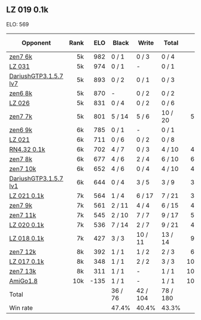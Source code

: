 ## LZ 019 0.1k ##

ELO: 569

Opponent | Rank | ELO | Black | Write | Total | Win rate
---------|-----:|----:|-------|-------|-------|-------:
[zen7 6k](zen7%206k.md) | 5k | 982 | 0 / 1 | 0 / 3 | 0 / 4 | 0.0%
[LZ 031](LZ%20031.md) | 5k | 974 | 0 / 1 | - | 0 / 1 | 0.0%
[DariushGTP3.1.5.7 lv7](DariushGTP3.1.5.7%20lv7.md) | 5k | 893 | 0 / 2 | 0 / 1 | 0 / 3 | 0.0%
[zen6 8k](zen6%208k.md) | 5k | 870 | - | 0 / 2 | 0 / 2 | 0.0%
[LZ 026](LZ%20026.md) | 5k | 831 | 0 / 4 | 0 / 2 | 0 / 6 | 0.0%
[zen7 7k](zen7%207k.md) | 5k | 801 | 5 / 14 | 5 / 6 | 10 / 20 | 50.0%
[zen6 9k](zen6%209k.md) | 6k | 785 | 0 / 1 | - | 0 / 1 | 0.0%
[LZ 021](LZ%20021.md) | 6k | 711 | 0 / 6 | 0 / 2 | 0 / 8 | 0.0%
[RN4.32 0.1k](RN4.32%200.1k.md) | 6k | 702 | 4 / 7 | 0 / 3 | 4 / 10 | 40.0%
[zen7 8k](zen7%208k.md) | 6k | 677 | 4 / 6 | 2 / 4 | 6 / 10 | 60.0%
[zen7 10k](zen7%2010k.md) | 6k | 652 | 4 / 6 | 0 / 4 | 4 / 10 | 40.0%
[DariushGTP3.1.5.7 lv1](DariushGTP3.1.5.7%20lv1.md) | 6k | 644 | 0 / 4 | 3 / 5 | 3 / 9 | 33.3%
[LZ 021 0.1k](LZ%20021%200.1k.md) | 7k | 564 | 1 / 4 | 6 / 17 | 7 / 21 | 33.3%
[zen7 9k](zen7%209k.md) | 7k | 561 | 2 / 11 | 4 / 4 | 6 / 15 | 40.0%
[zen7 11k](zen7%2011k.md) | 7k | 545 | 2 / 10 | 7 / 7 | 9 / 17 | 52.9%
[LZ 020 0.1k](LZ%20020%200.1k.md) | 7k | 536 | 7 / 14 | 2 / 7 | 9 / 21 | 42.9%
[LZ 018 0.1k](LZ%20018%200.1k.md) | 7k | 427 | 3 / 3 | 10 / 11 | 13 / 14 | 92.9%
[zen7 12k](zen7%2012k.md) | 8k | 392 | 1 / 1 | 1 / 2 | 2 / 3 | 66.7%
[LZ 017 0.1k](LZ%20017%200.1k.md) | 8k | 348 | 1 / 1 | 2 / 2 | 3 / 3 | 100.0%
[zen7 13k](zen7%2013k.md) | 8k | 311 | 1 / 1 | - | 1 / 1 | 100.0%
[AmiGo1.8](AmiGo1.8.md) | 10k | -135 | 1 / 1 | - | 1 / 1 | 100.0%
Total | | | 36 / 76 | 42 / 104 | 78 / 180 | 
Win rate| | | 47.4% | 40.4% | 43.3% | 
